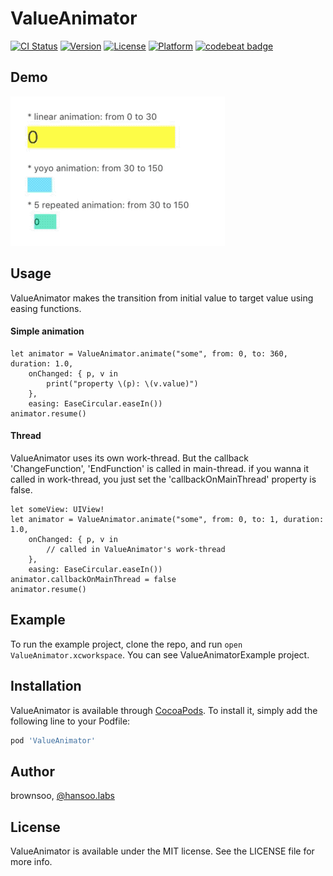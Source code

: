 # ValueAnimator

[![CI Status](http://img.shields.io/travis/brownsoo/ValueAnimator.svg?style=flat)](https://travis-ci.org/brownsoo/ValueAnimator)
[![Version](https://img.shields.io/cocoapods/v/ValueAnimator.svg?style=flat)](http://cocoapods.org/pods/ValueAnimator)
[![License](https://img.shields.io/cocoapods/l/ValueAnimator.svg?style=flat)](http://cocoapods.org/pods/ValueAnimator)
[![Platform](https://img.shields.io/cocoapods/p/ValueAnimator.svg?style=flat)](http://cocoapods.org/pods/ValueAnimator)
[![codebeat badge](https://codebeat.co/badges/ffe86bc0-24d9-4c1d-993c-274d8f803eb5)](https://codebeat.co/projects/github-com-brownsoo-valueanimator-master)

## Demo

![Demo for UIView animation](value-animator-example.gif)

## Usage

ValueAnimator makes the transition from initial value to target value using easing functions.

#### Simple animation

```
let animator = ValueAnimator.animate("some", from: 0, to: 360, duration: 1.0,
    onChanged: { p, v in 
        print("property \(p): \(v.value)")
    },
    easing: EaseCircular.easeIn())
animator.resume()
```

#### Thread

ValueAnimator uses its own work-thread. But the callback 'ChangeFunction', 'EndFunction' is called in main-thread. if you wanna it called in work-thread, you just set the 'callbackOnMainThread' property is false.

```
let someView: UIView!
let animator = ValueAnimator.animate("some", from: 0, to: 1, duration: 1.0,
    onChanged: { p, v in 
        // called in ValueAnimator's work-thread
    },
    easing: EaseCircular.easeIn())
animator.callbackOnMainThread = false
animator.resume()
```

## Example

To run the example project, clone the repo, and run `open ValueAnimator.xcworkspace`. 
You can see ValueAnimatorExample project.

## Installation

ValueAnimator is available through [CocoaPods](http://cocoapods.org). To install
it, simply add the following line to your Podfile:

```ruby
pod 'ValueAnimator'
```

## Author

brownsoo, [@hansoo.labs](https://twitter.com/hansoolabs)

## License

ValueAnimator is available under the MIT license. See the LICENSE file for more info.
